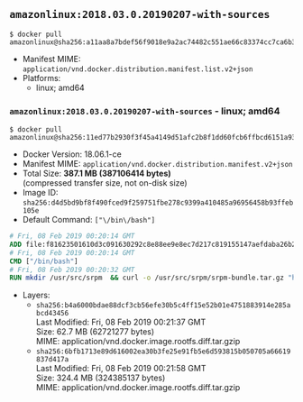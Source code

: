 ## `amazonlinux:2018.03.0.20190207-with-sources`

```console
$ docker pull amazonlinux@sha256:a11aa8a7bdef56f9018e9a2ac74482c551ae66c83374cc7ca6b39d071bb4b148
```

-	Manifest MIME: `application/vnd.docker.distribution.manifest.list.v2+json`
-	Platforms:
	-	linux; amd64

### `amazonlinux:2018.03.0.20190207-with-sources` - linux; amd64

```console
$ docker pull amazonlinux@sha256:11ed77b2930f3f45a4149d51afc2b8f1dd60fcb6ffbcd6151a93b78eca3f1280
```

-	Docker Version: 18.06.1-ce
-	Manifest MIME: `application/vnd.docker.distribution.manifest.v2+json`
-	Total Size: **387.1 MB (387106414 bytes)**  
	(compressed transfer size, not on-disk size)
-	Image ID: `sha256:d4d5bd9bf8f490fced9f259751fbe278c9399a410485a96956458b93ffeb105e`
-	Default Command: `["\/bin\/bash"]`

```dockerfile
# Fri, 08 Feb 2019 00:20:14 GMT
ADD file:f81623501610d3c091630292c8e88ee9e8ec7d217c819155147aefdaba26b2f1 in / 
# Fri, 08 Feb 2019 00:20:14 GMT
CMD ["/bin/bash"]
# Fri, 08 Feb 2019 00:20:32 GMT
RUN mkdir /usr/src/srpm  && curl -o /usr/src/srpm/srpm-bundle.tar.gz "https://amazon-linux-docker-sources.s3-accelerate.amazonaws.com/srpm-bundle-7c0be1837a432de9806ee4590ab46fdbf13b9715e665de3747b8c1994134b027.tar.gz"  && echo "d6c0cf47d8adb7227fc8893ed8507962355e25ec485f2ecf9eae8bce66c60a37  /usr/src/srpm/srpm-bundle.tar.gz" | sha256sum -c -
```

-	Layers:
	-	`sha256:b4a6000bdae88dcf3cb56efe30b5c4ff15e52b01e4751883914e285abcd43456`  
		Last Modified: Fri, 08 Feb 2019 00:21:37 GMT  
		Size: 62.7 MB (62721277 bytes)  
		MIME: application/vnd.docker.image.rootfs.diff.tar.gzip
	-	`sha256:6bfb1713e89d616002ea30b3fe25e91fb5e6d593815b050705a66619837d417a`  
		Last Modified: Fri, 08 Feb 2019 00:21:58 GMT  
		Size: 324.4 MB (324385137 bytes)  
		MIME: application/vnd.docker.image.rootfs.diff.tar.gzip
